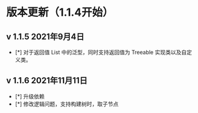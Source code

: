 # 版本更新（1.1.4开始）

## v 1.1.5 2021年9月4日

- [*] 对于返回值 List 中的泛型，同时支持返回值为 Treeable 实现类以及自定义类。

## v 1.1.6 2021年11月11日

- [*] 升级依赖
- [*] 修改逻辑问题，支持构建树时，取子节点